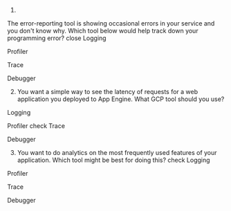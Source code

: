 1.  

The error-reporting tool is showing occasional errors in your service
and you don't know why. Which tool below would help track down your
programming error? close Logging

Profiler

Trace

Debugger

2.  You want a simple way to see the latency of requests for a web
    application you deployed to App Engine. What GCP tool should you
    use?

Logging

Profiler check Trace

Debugger

3.  You want to do analytics on the most frequently used features of
    your application. Which tool might be best for doing this? check
    Logging

Profiler

Trace

Debugger
